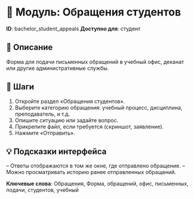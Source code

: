# 📘 Модуль: Обращения студентов
**ID**: bachelor_student_appeals
**Доступно для**: студент

## 📝 Описание
Форма для подачи письменных обращений в учебный офис, деканат или другие административные службы.

## 🩜 Шаги
1. Откройте раздел «Обращения студентов».
2. Выберите категорию обращения: учебный процесс, дисциплина, преподаватель, и т.д.
3. Опишите ситуацию или задайте вопрос.
4. Прикрепите файл, если требуется (скриншот, заявление).
5. Нажмите «Отправить».

## 💡 Подсказки интерфейса
– Ответы отображаются в том же окне, где отправлено обращение.
– Можно просматривать историю ранее отправленных обращений.

**Ключевые слова**: Обращения, Форма, обращений, офис, письменных, подачи, студентов, учебный
